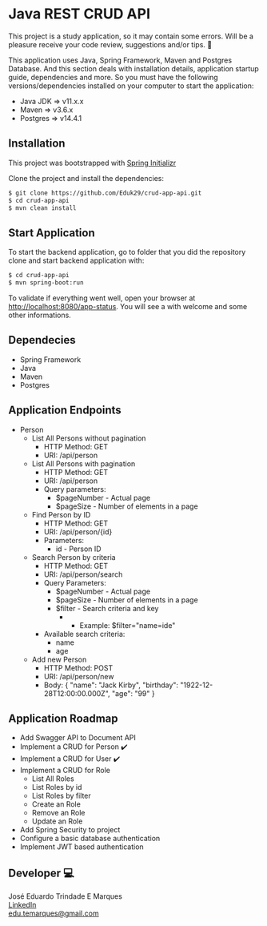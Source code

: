 # Java REST CRUD API

This project is a study application, so it may contain some errors. Will be a pleasure receive your code review, suggestions and/or tips. :raised_hands:

This application uses Java, Spring Framework, Maven and Postgres Database. And this section deals with installation details, application startup guide, dependencies and more. So you must have the following versions/dependencies installed on your computer to start the application:

- Java JDK => v11.x.x
- Maven => v3.6.x
- Postgres => v14.4.1

## Installation

This project was bootstrapped with [Spring Initializr](https://start.spring.io/)

Clone the project and install the dependencies:

```bash
$ git clone https://github.com/Eduk29/crud-app-api.git
$ cd crud-app-api
$ mvn clean install
```

## Start Application

To start the backend application, go to folder that you did the repository clone and start backend application with:

```bash
$ cd crud-app-api
$ mvn spring-boot:run
```

To validate if everything went well, open your browser at [http://localhost:8080/app-status](http://localhost:8080/app-status). You will see a with welcome and some other informations.

## Dependecies

- Spring Framework
- Java
- Maven
- Postgres

## Application Endpoints

- Person
  - List All Persons without pagination
    - HTTP Method: GET
    - URI: /api/person
  - List All Persons with pagination
    - HTTP Method: GET
    - URI: /api/person
    - Query parameters:  
      - $pageNumber - Actual page
      - $pageSize - Number of elements in a page
  - Find Person by ID
    - HTTP Method: GET
    - URI: /api/person/{id}
    - Parameters:
      - id - Person ID
  - Search Person by criteria
    - HTTP Method: GET
    - URI: /api/person/search
    - Query Parameters: 
      - $pageNumber - Actual page
      - $pageSize - Number of elements in a page
      - $filter - Search criteria and key
        - - Example: $filter="name=ide"
    - Available search criteria: 
      - name
      - age
  - Add new Person
    - HTTP Method: POST
    - URI: /api/person/new
    - Body: { "name": "Jack Kirby", "birthday": "1922-12-28T12:00:00.000Z", "age": "99" }

## Application Roadmap

- Add Swagger API to Document API
- Implement a CRUD for Person :heavy_check_mark:
- Implement a CRUD for User :heavy_check_mark:
- Implement a CRUD for Role
    - List All Roles
    - List Roles by id
    - List Roles by filter
    - Create an Role
    - Remove an Role
    - Update an Role
- Add Spring Security to project
- Configure a basic database authentication
- Implement JWT based authentication

## Developer :computer:

José Eduardo Trindade E Marques  
[LinkedIn](https://www.linkedin.com/in/eduardomarques29/)  
edu.temarques@gmail.com